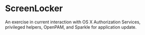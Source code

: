 # ScreenLocker

An exercise in current interaction with OS X Authorization Services, privileged helpers, OpenPAM, and Sparkle for application update.
